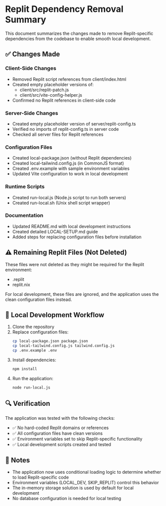 # Replit Dependency Removal Summary

This document summarizes the changes made to remove Replit-specific dependencies from the codebase to enable smooth local development.

## ✅ Changes Made

### Client-Side Changes
- Removed Replit script references from client/index.html
- Created empty placeholder versions of:
  - client/src/replit-patch.js
  - client/src/vite-config-helper.js
- Confirmed no Replit references in client-side code

### Server-Side Changes
- Created empty placeholder version of server/replit-config.ts
- Verified no imports of replit-config.ts in server code
- Checked all server files for Replit references

### Configuration Files
- Created local-package.json (without Replit dependencies)
- Created local-tailwind.config.js (in CommonJS format)
- Created .env.example with sample environment variables
- Updated Vite configuration to work in local development

### Runtime Scripts
- Created run-local.js (Node.js script to run both servers)
- Created run-local.sh (Unix shell script wrapper)

### Documentation
- Updated README.md with local development instructions
- Created detailed LOCAL-SETUP.md guide
- Added steps for replacing configuration files before installation

## ⚠️ Remaining Replit Files (Not Deleted)

These files were not deleted as they might be required for the Replit environment:
- .replit
- replit.nix

For local development, these files are ignored, and the application uses the clean configuration files instead.

## 🔄 Local Development Workflow

1. Clone the repository
2. Replace configuration files:
   ```bash
   cp local-package.json package.json
   cp local-tailwind.config.js tailwind.config.js
   cp .env.example .env
   ```
3. Install dependencies:
   ```bash
   npm install
   ```
4. Run the application:
   ```bash
   node run-local.js
   ```

## 🔍 Verification

The application was tested with the following checks:
- ✅ No hard-coded Replit domains or references
- ✅ All configuration files have clean versions
- ✅ Environment variables set to skip Replit-specific functionality
- ✅ Local development scripts created and tested

## 📝 Notes

- The application now uses conditional loading logic to determine whether to load Replit-specific code
- Environment variables (LOCAL_DEV, SKIP_REPLIT) control this behavior
- The in-memory storage solution is used by default for local development
- No database configuration is needed for local testing
